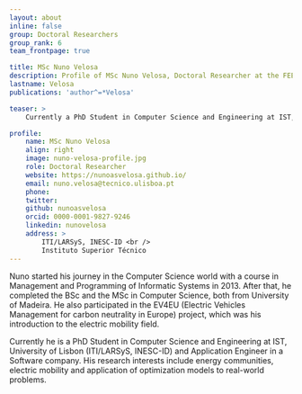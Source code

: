 ```yaml
---
layout: about
inline: false
group: Doctoral Researchers
group_rank: 6
team_frontpage: true

title: MSc Nuno Velosa
description: Profile of MSc Nuno Velosa, Doctoral Researcher at the FEELab Group.
lastname: Velosa
publications: 'author^=*Velosa'

teaser: >
    Currently a PhD Student in Computer Science and Engineering at IST, University of Lisbon (ITI/LARSyS, INESC-ID) and Application Engineer in a Software company. His research interests include energy communities, electric mobility and application of optimization models to real-world problems.

profile:
    name: MSc Nuno Velosa
    align: right
    image: nuno-velosa-profile.jpg
    role: Doctoral Researcher
    website: https://nunoasvelosa.github.io/
    email: nuno.velosa@tecnico.ulisboa.pt
    phone:
    twitter:
    github: nunoasvelosa
    orcid: 0000-0001-9827-9246
    linkedin: nunovelosa
    address: >
        ITI/LARSyS, INESC-ID <br />
        Instituto Superior Técnico
---
```


Nuno started his journey in the Computer Science world with a course in Management and Programming of Informatic Systems in 2013. After that, he completed the BSc and the MSc in Computer Science, both from University of Madeira. He also participated in the EV4EU (Electric Vehicles Management for carbon neutrality in Europe) project, which was his introduction to the electric mobility field.

Currently he is a PhD Student in Computer Science and Engineering at IST, University of Lisbon (ITI/LARSyS, INESC-ID) and Application Engineer in a Software company. His research interests include energy communities, electric mobility and application of optimization models to real-world problems.
